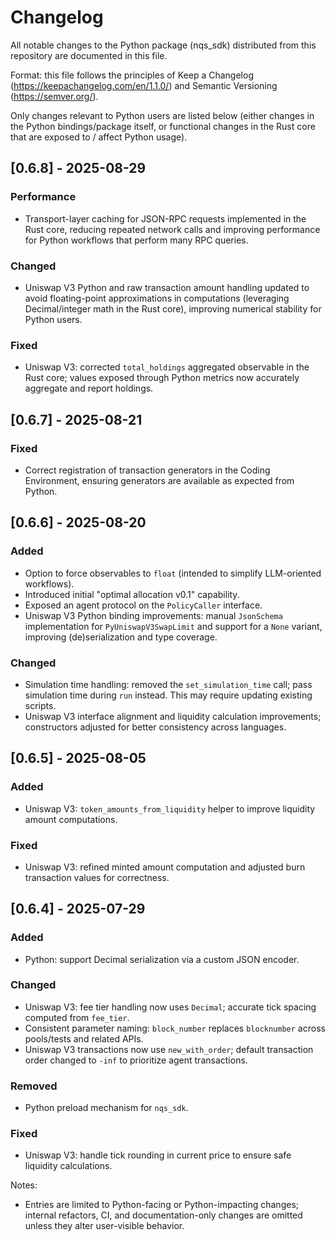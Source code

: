 # Changelog

All notable changes to the Python package (nqs_sdk) distributed from this repository are documented in this file.

Format: this file follows the principles of Keep a Changelog (https://keepachangelog.com/en/1.1.0/) and Semantic Versioning (https://semver.org/).

Only changes relevant to Python users are listed below (either changes in the Python bindings/package itself, or functional changes in the Rust core that are exposed to / affect Python usage).

## [0.6.8] - 2025-08-29

### Performance
- Transport-layer caching for JSON-RPC requests implemented in the Rust core, reducing repeated network calls and improving performance for Python workflows that perform many RPC queries.

### Changed
- Uniswap V3 Python and raw transaction amount handling updated to avoid floating-point approximations in computations (leveraging Decimal/integer math in the Rust core), improving numerical stability for Python users.

### Fixed
- Uniswap V3: corrected `total_holdings` aggregated observable in the Rust core; values exposed through Python metrics now accurately aggregate and report holdings.

## [0.6.7] - 2025-08-21

### Fixed
- Correct registration of transaction generators in the Coding Environment, ensuring generators are available as expected from Python.

## [0.6.6] - 2025-08-20

### Added
- Option to force observables to `float` (intended to simplify LLM-oriented workflows).
- Introduced initial "optimal allocation v0.1" capability.
- Exposed an agent protocol on the `PolicyCaller` interface.
- Uniswap V3 Python binding improvements: manual `JsonSchema` implementation for `PyUniswapV3SwapLimit` and support for a `None` variant, improving (de)serialization and type coverage.

### Changed
- Simulation time handling: removed the `set_simulation_time` call; pass simulation time during `run` instead. This may require updating existing scripts.
- Uniswap V3 interface alignment and liquidity calculation improvements; constructors adjusted for better consistency across languages.

## [0.6.5] - 2025-08-05

### Added
- Uniswap V3: `token_amounts_from_liquidity` helper to improve liquidity amount computations.

### Fixed
- Uniswap V3: refined minted amount computation and adjusted burn transaction values for correctness.

## [0.6.4] - 2025-07-29

### Added
- Python: support Decimal serialization via a custom JSON encoder.

### Changed
- Uniswap V3: fee tier handling now uses `Decimal`; accurate tick spacing computed from `fee_tier`.
- Consistent parameter naming: `block_number` replaces `blocknumber` across pools/tests and related APIs.
- Uniswap V3 transactions now use `new_with_order`; default transaction order changed to `-inf` to prioritize agent transactions.

### Removed
- Python preload mechanism for `nqs_sdk`.

### Fixed
- Uniswap V3: handle tick rounding in current price to ensure safe liquidity calculations.


Notes:
- Entries are limited to Python-facing or Python-impacting changes; internal refactors, CI, and documentation-only changes are omitted unless they alter user-visible behavior.
